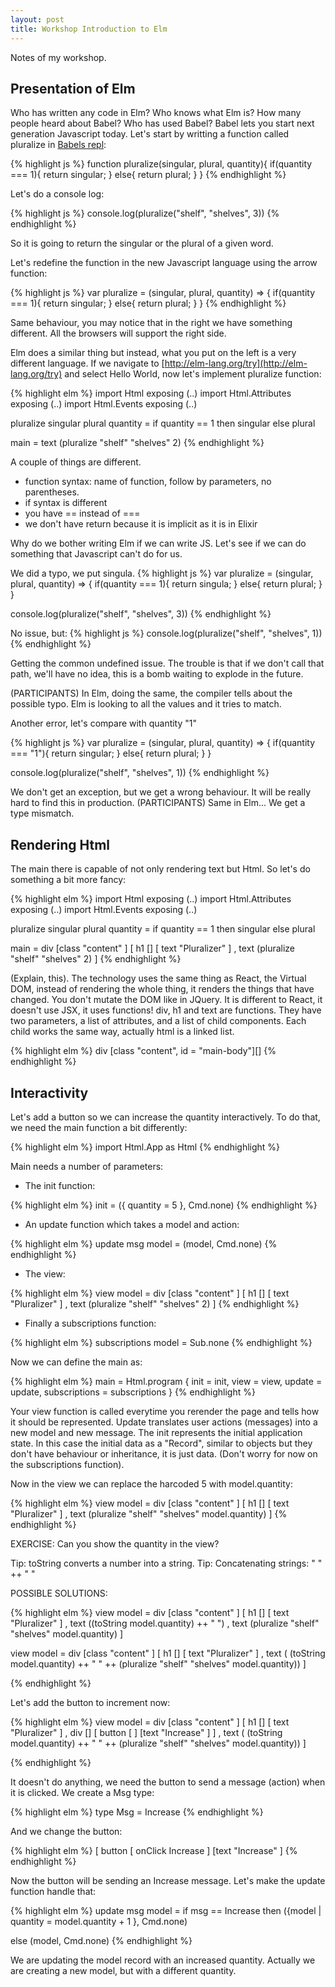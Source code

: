 ```yaml
---
layout: post
title: Workshop Introduction to Elm
---
```


Notes of my workshop.

## Presentation of Elm

Who has written any code in Elm? Who knows what Elm is?
How many people heard about Babel? Who has used Babel?
Babel lets you start next generation Javascript today. Let's start by writting a function called pluralize in [Babels repl](https://babeljs.io/repl/):

{% highlight js %}
function pluralize(singular, plural, quantity){
  if(quantity === 1){
    return singular;
  }
  else{
    return plural;
  }
}
{% endhighlight %}

Let's do a console log:

{% highlight js %}
console.log(pluralize("shelf", "shelves", 3))
{% endhighlight %}

So it is going to return the singular or the plural of a given word.

Let's redefine the function in the new Javascript language using the arrow function:

{% highlight js %}
var pluralize = (singular, plural, quantity) => {
  if(quantity === 1){
    return singular;
  }
  else{
    return plural;
  }
}
{% endhighlight %}

Same behaviour, you may notice that in the right we have something different. All the browsers will support the right side.

Elm does a similar thing but instead, what you put on the left is a very different language. If we navigate to [http://elm-lang.org/try](http://elm-lang.org/try) and select Hello World, now let's implement pluralize function:

{% highlight elm %}
import Html exposing (..)
import Html.Attributes exposing (..)
import Html.Events exposing (..)

pluralize singular plural quantity =
  if quantity == 1 then
    singular
  else
    plural
    
main =
  text (pluralize "shelf" "shelves" 2)
{% endhighlight %}

A couple of things are different.
- function syntax: name of function, follow by parameters, no parentheses.
- if syntax is different
- you have == instead of === 
- we don't have return because it is implicit as it is in Elixir

Why do we bother writing Elm if we can write JS. Let's see if we can do something that Javascript can't do for us.

We did a typo, we put singula.
{% highlight js %}
var pluralize = (singular, plural, quantity) => {
  if(quantity === 1){
    return singula;
  }
  else{
    return plural;
  }
}

console.log(pluralize("shelf", "shelves", 3))
{% endhighlight %}

No issue, but:
{% highlight js %}
console.log(pluralize("shelf", "shelves", 1))
{% endhighlight %}

Getting the common undefined issue. The trouble is that if we don't call that path, we'll have no idea, this is a bomb waiting to explode in the future.

(PARTICIPANTS) In Elm, doing the same, the compiler tells about the possible typo. Elm is looking to all the values and it tries to match.


Another error, let's compare with quantity "1"

{% highlight js %}
var pluralize = (singular, plural, quantity) => {
  if(quantity === "1"){
    return singular;
  }
  else{
    return plural;
  }
}

console.log(pluralize("shelf", "shelves", 1))
{% endhighlight %}

We don't get an exception, but we get a wrong behaviour. It will be really hard to find this in production.
(PARTICIPANTS) Same in Elm... We get a type mismatch.

## Rendering Html

The main there is capable of not only rendering text but Html.
So let's do something a bit more fancy:

{% highlight elm %}
import Html exposing (..)
import Html.Attributes exposing (..)
import Html.Events exposing (..)

pluralize singular plural quantity =
  if quantity == 1 then
    singular
  else
    plural
    
main =
  div [class "content" ]
    [ h1 [] [ text "Pluralizer" ]
    , text (pluralize "shelf" "shelves" 2)
    ]
{% endhighlight %}

(Explain, this). The technology uses the same thing as React, the Virtual DOM, instead of rendering the whole thing, it renders the things that have changed. You don't mutate the DOM like in JQuery. It is different to React, it doesn't use JSX, it uses functions!
div, h1 and text are functions. They have two parameters, a list of attributes, and a list of child components. Each child works the same way, actually html is a linked list.

{% highlight elm %}
  div [class "content", id = "main-body"][]
{% endhighlight %}

## Interactivity

Let's add a button so we can increase the quantity interactively.
To do that, we need the main function a bit differently:

{% highlight elm %}
import Html.App as Html
{% endhighlight %}

Main needs a number of parameters:

- The init function:

{% highlight elm %}
init = 
  ({ quantity = 5 }, Cmd.none)
{% endhighlight %}

- An update function which takes a model and action:

{% highlight elm %}
update msg model =
  (model, Cmd.none)
{% endhighlight %}

- The view:

{% highlight elm %}
view model =
  div [class "content" ]
    [ h1 [] [ text "Pluralizer" ]
    , text (pluralize "shelf" "shelves" 2)
    ]
{% endhighlight %}

- Finally a subscriptions function:

{% highlight elm %}
subscriptions model =
  Sub.none
{% endhighlight %}

Now we can define the main as:

{% highlight elm %}
main = Html.program
    { init = init,
    view = view,
    update = update,
    subscriptions = subscriptions
    }
{% endhighlight %}

Your view function is called everytime you rerender the page and tells how it should be represented. Update translates user actions (messages) into a new model and new message. The init represents the initial application state. 
In this case the initial data as a "Record", similar to objects but they don't have behaviour or inheritance, it is just data.
(Don't worry for now on the subscriptions function).

Now in the view we can replace the harcoded 5 with model.quantity:

{% highlight elm %}
view model =
  div [class "content" ]
    [ h1 [] [ text "Pluralizer" ]
    , text (pluralize "shelf" "shelves" model.quantity)
    ]
{% endhighlight %}

EXERCISE: Can you show the quantity in the view?

Tip: toString converts a number into a string. 
Tip: Concatenating strings: " " ++ " "

POSSIBLE SOLUTIONS: 

{% highlight elm %}
view model =
  div [class "content" ]
    [ h1 [] [ text "Pluralizer" ]
    , text ((toString model.quantity) ++ " ")
    , text (pluralize "shelf" "shelves" model.quantity)
    ]

view model =
  div [class "content" ]
    [ h1 [] [ text "Pluralizer" ]
    , text (
      (toString model.quantity) 
      ++ " "
      ++ (pluralize "shelf" "shelves" model.quantity))
    ]

{% endhighlight %}

Let's add the button to increment now:

{% highlight elm %}
view model =
  div [class "content" ]
    [ h1 [] [ text "Pluralizer" ]
    , div [] 
      [ button [ ] [text "Increase" ]
      ]
    , text (
      (toString model.quantity) 
      ++ " "
      ++ (pluralize "shelf" "shelves" model.quantity))
    ]

{% endhighlight %}

It doesn't do anything, we need the button to send a message (action) when it is clicked.
We create a Msg type:

{% highlight elm %}
type Msg = Increase
{% endhighlight %}

And we change the button:

{% highlight elm %}
[ button [ onClick Increase ] [text "Increase" ]
{% endhighlight %}

Now the button will be sending an Increase message. Let's make the update function handle that:

{% highlight elm %}
update msg model =
  if msg == Increase then
    ({model | quantity = model.quantity + 1 }, Cmd.none)
    
  else 
    (model, Cmd.none)
{% endhighlight %}

We are updating the model record with an increased quantity. Actually we are creating a new model, but with a different quantity.